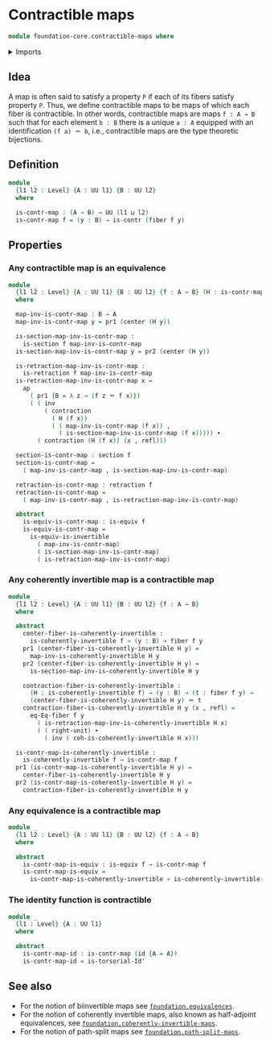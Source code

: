 # Contractible maps

```agda
module foundation-core.contractible-maps where
```

<details><summary>Imports</summary>

```agda
open import foundation.action-on-identifications-functions
open import foundation.dependent-pair-types
open import foundation.universe-levels

open import foundation-core.coherently-invertible-maps
open import foundation-core.contractible-types
open import foundation-core.equivalences
open import foundation-core.fibers-of-maps
open import foundation-core.function-types
open import foundation-core.homotopies
open import foundation-core.identity-types
open import foundation-core.retractions
open import foundation-core.sections
open import foundation-core.torsorial-type-families
```

</details>

## Idea

A map is often said to satisfy a property `P` if each of its fibers satisfy
property `P`. Thus, we define contractible maps to be maps of which each fiber
is contractible. In other words, contractible maps are maps `f : A → B` such
that for each element `b : B` there is a unique `a : A` equipped with an
identification `(f a) ＝ b`, i.e., contractible maps are the type theoretic
bijections.

## Definition

```agda
module _
  {l1 l2 : Level} {A : UU l1} {B : UU l2}
  where

  is-contr-map : (A → B) → UU (l1 ⊔ l2)
  is-contr-map f = (y : B) → is-contr (fiber f y)
```

## Properties

### Any contractible map is an equivalence

```agda
module _
  {l1 l2 : Level} {A : UU l1} {B : UU l2} {f : A → B} (H : is-contr-map f)
  where

  map-inv-is-contr-map : B → A
  map-inv-is-contr-map y = pr1 (center (H y))

  is-section-map-inv-is-contr-map :
    is-section f map-inv-is-contr-map
  is-section-map-inv-is-contr-map y = pr2 (center (H y))

  is-retraction-map-inv-is-contr-map :
    is-retraction f map-inv-is-contr-map
  is-retraction-map-inv-is-contr-map x =
    ap
      ( pr1 {B = λ z → (f z ＝ f x)})
      ( ( inv
          ( contraction
            ( H (f x))
            ( ( map-inv-is-contr-map (f x)) ,
              ( is-section-map-inv-is-contr-map (f x))))) ∙
        ( contraction (H (f x)) (x , refl)))

  section-is-contr-map : section f
  section-is-contr-map =
    ( map-inv-is-contr-map , is-section-map-inv-is-contr-map)

  retraction-is-contr-map : retraction f
  retraction-is-contr-map =
    ( map-inv-is-contr-map , is-retraction-map-inv-is-contr-map)

  abstract
    is-equiv-is-contr-map : is-equiv f
    is-equiv-is-contr-map =
      is-equiv-is-invertible
        ( map-inv-is-contr-map)
        ( is-section-map-inv-is-contr-map)
        ( is-retraction-map-inv-is-contr-map)
```

### Any coherently invertible map is a contractible map

```agda
module _
  {l1 l2 : Level} {A : UU l1} {B : UU l2} {f : A → B}
  where

  abstract
    center-fiber-is-coherently-invertible :
      is-coherently-invertible f → (y : B) → fiber f y
    pr1 (center-fiber-is-coherently-invertible H y) =
      map-inv-is-coherently-invertible H y
    pr2 (center-fiber-is-coherently-invertible H y) =
      is-section-map-inv-is-coherently-invertible H y

    contraction-fiber-is-coherently-invertible :
      (H : is-coherently-invertible f) → (y : B) → (t : fiber f y) →
      (center-fiber-is-coherently-invertible H y) ＝ t
    contraction-fiber-is-coherently-invertible H y (x , refl) =
      eq-Eq-fiber f y
        ( is-retraction-map-inv-is-coherently-invertible H x)
        ( ( right-unit) ∙
          ( inv ( coh-is-coherently-invertible H x)))

  is-contr-map-is-coherently-invertible :
    is-coherently-invertible f → is-contr-map f
  pr1 (is-contr-map-is-coherently-invertible H y) =
    center-fiber-is-coherently-invertible H y
  pr2 (is-contr-map-is-coherently-invertible H y) =
    contraction-fiber-is-coherently-invertible H y
```

### Any equivalence is a contractible map

```agda
module _
  {l1 l2 : Level} {A : UU l1} {B : UU l2} {f : A → B}
  where

  abstract
    is-contr-map-is-equiv : is-equiv f → is-contr-map f
    is-contr-map-is-equiv =
      is-contr-map-is-coherently-invertible ∘ is-coherently-invertible-is-equiv
```

### The identity function is contractible

```agda
module _
  {l1 : Level} {A : UU l1}
  where

  abstract
    is-contr-map-id : is-contr-map (id {A = A})
    is-contr-map-id = is-torsorial-Id'
```

## See also

- For the notion of biinvertible maps see
  [`foundation.equivalences`](foundation.equivalences.md).
- For the notion of coherently invertible maps, also known as half-adjoint
  equivalences, see
  [`foundation.coherently-invertible-maps`](foundation.coherently-invertible-maps.md).
- For the notion of path-split maps see
  [`foundation.path-split-maps`](foundation.path-split-maps.md).
